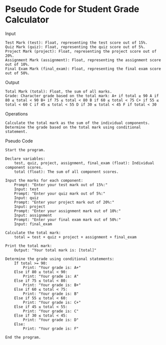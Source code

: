 # **Pseudo Code for Student Grade Calculator**
Input

    Test Mark (test): Float, representing the test score out of 15%.
    Quiz Mark (quiz): Float, representing the quiz score out of 5%.
    Project Mark (project): Float, representing the project score out of 20%.
    Assignment Mark (assignment): Float, representing the assignment score out of 10%.
    Final Exam Mark (final_exam): Float, representing the final exam score out of 50%.

Output

    Total Mark (total): Float, the sum of all marks.
    Grade: Character grade based on the total mark: A+ if total ≥ 90 A if 80 ≤ total < 90 B+ if 75 ≤ total < 80 B if 60 ≤ total < 75 C+ if 55 ≤ total < 60 C if 45 ≤ total < 55 D if 30 ≤ total < 45 F if total < 30

Operations

    Calculate the total mark as the sum of the individual components.
    Determine the grade based on the total mark using conditional statement.

Pseudo Code

    Start the program.

    Declare variables:
        test, quiz, project, assignment, final_exam (float): Individual component scores.
        total (float): The sum of all component scores.

    Input the marks for each component:
        Prompt: "Enter your test mark out of 15%:"
        Input: test
        Prompt: "Enter your quiz mark out of 5%:"
        Input: quiz
        Prompt: "Enter your project mark out of 20%:"
        Input: project
        Prompt: "Enter your assignment mark out of 10%:"
        Input: assignment
        Prompt: "Enter your final exam mark out of 50%:"
        Input: final_exam

    Calculate the total mark:
        total = test + quiz + project + assignment + final_exam

    Print the total mark:
        Output: "Your total mark is: [total]"

    Determine the grade using conditional statements:
        If total >= 90:
            Print: "Your grade is: A+"
        Else if 80 ≤ total < 90:
            Print: "Your grade is: A"
        Else if 75 ≤ total < 80:
            Print: "Your grade is: B+"
        Else if 60 ≤ total < 75:
            Print: "Your grade is: B"
        Else if 55 ≤ total < 60:
            Print: "Your grade is: C+"
        Else if 45 ≤ total < 55:
            Print: "Your grade is: C"
        Else if 30 ≤ total < 45:
            Print: "Your grade is: D"
        Else:
            Print: "Your grade is: F"

    End the program.

